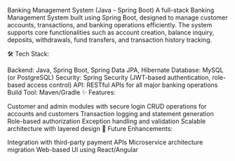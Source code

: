 Banking Management System (Java - Spring Boot)
A full-stack Banking Management System built using Spring Boot, designed to manage customer accounts, transactions, and banking operations efficiently. The system supports core functionalities such as account creation, balance inquiry, deposits, withdrawals, fund transfers, and transaction history tracking.

🛠️ Tech Stack:

Backend: Java, Spring Boot, Spring Data JPA, Hibernate
Database: MySQL (or PostgreSQL)
Security: Spring Security (JWT-based authentication, role-based access control)
API: RESTful APIs for all major banking operations
Build Tool: Maven/Gradle
✨ Features:

Customer and admin modules with secure login
CRUD operations for accounts and customers
Transaction logging and statement generation
Role-based authorization
Exception handling and validation
Scalable architecture with layered design
🚀 Future Enhancements:

Integration with third-party payment APIs
Microservice architecture migration
Web-based UI using React/Angular

